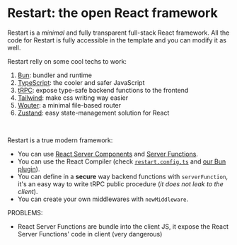 # Restart: the open React framework

Restart is a *minimal* and fully transparent full-stack React framework. All the code for Restart is fully accessible in the template and you can modify it as well.

Restart relly on some cool techs to work:
1. <a href="https://bun.sh/" target="_blank">Bun</a>: bundler and runtime
2. <a href="https://typescriptlang.org/" target="_blank">TypeScript</a>: the cooler and safer JavaScript
3. <a href="https://trpc.io/" target="_blank">tRPC</a>: expose type-safe backend functions to the frontend
4. <a href="https://tailwindcss.com/" target="_blank">Tailwind</a>: make css writing way easier
5. <a href="https://github.com/molefrog/wouter" target="_blank">Wouter</a>: a minimal file-based router
6. <a href="https://zustand.docs.pmnd.rs/" target="_blank">Zustand</a>: easy state-management solution for React

<br/>

Restart is a true modern framework:
- You can use <a href="https://react.dev/reference/rsc/server-components" target="_blank">React Server Components</a> and <a href="https://react.dev/reference/rsc/server-functions" target="_blank">Server Functions</a>.
- You can use the React Compiler (check <a href="./restart.config.ts" target="_blank">`restart.config.ts`</a> and <a href="plugins/reactCompilerPlugin.ts" target="_blank">our Bun plugin</a>).
- You can define in a **secure** way backend functions with `serverFunction`, it's an easy way to write tRPC public procedure (*it does not leak to the client*).
- You can create your own middlewares with `newMiddleware`.

PROBLEMS:
- React Server Functions are bundle into the client JS, it expose the React Server Functions' code in client (very dangerous)